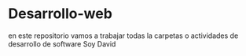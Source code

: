# Desarrollo-web
en este repositorio vamos a trabajar todas la carpetas o actividades de desarrollo de software 
Soy David
